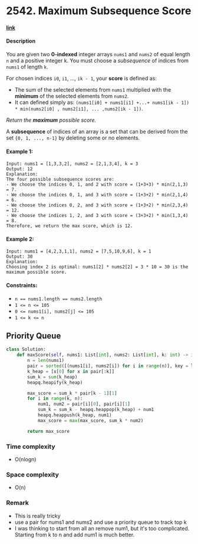 # 2542. Maximum Subsequence Score

#### [link](https://leetcode.com/problems/maximum-subsequence-score/)

#### Description
You are given two **0-indexed** integer arrays `nums1` and `nums2` of equal length `n` and a positive integer k. You must choose a *subsequence* of indices from `nums1` of length `k`.

For chosen indices `i0`, `i1`, ..., `ik - 1`, your **score** is defined as:

* The sum of the selected elements from `nums1` multiplied with the **minimum** of the selected elements from `nums2`.
* It can defined simply as: `(nums1[i0] + nums1[i1] +...+ nums1[ik - 1]) * min(nums2[i0] , nums2[i1], ... ,nums2[ik - 1])`.

*Return the **maximum** possible score.*

A **subsequence** of indices of an array is a set that can be derived from the set `{0, 1, ..., n-1}` by deleting some or no elements.

#### Example 1:
```
Input: nums1 = [1,3,3,2], nums2 = [2,1,3,4], k = 3
Output: 12
Explanation: 
The four possible subsequence scores are:
- We choose the indices 0, 1, and 2 with score = (1+3+3) * min(2,1,3) = 7.
- We choose the indices 0, 1, and 3 with score = (1+3+2) * min(2,1,4) = 6. 
- We choose the indices 0, 2, and 3 with score = (1+3+2) * min(2,3,4) = 12. 
- We choose the indices 1, 2, and 3 with score = (3+3+2) * min(1,3,4) = 8.
Therefore, we return the max score, which is 12.
```
#### Example 2:
```
Input: nums1 = [4,2,3,1,1], nums2 = [7,5,10,9,6], k = 1
Output: 30
Explanation: 
Choosing index 2 is optimal: nums1[2] * nums2[2] = 3 * 10 = 30 is the maximum possible score.
```

#### Constraints:
* `n == nums1.length == nums2.length`
* `1 <= n <= 105`
* `0 <= nums1[i], nums2[j] <= 105`
* `1 <= k <= n`

## Priority Queue
```python
class Solution:
    def maxScore(self, nums1: List[int], nums2: List[int], k: int) -> int:
        n = len(nums1)
        pair = sorted([(nums1[i], nums2[i]) for i in range(n)], key = lambda x : -x[1])
        k_heap = [x[0] for x in pair[:k]]
        sum_k = sum(k_heap)
        heapq.heapify(k_heap)

        max_score = sum_k * pair[k - 1][1]
        for i in range(k, n):
            num1, num2 = pair[i][0], pair[i][1]
            sum_k = sum_k - heapq.heappop(k_heap) + num1
            heapq.heappush(k_heap, num1)
            max_score = max(max_score, sum_k * num2)

        return max_score
```
### Time complexity
* O(nlogn)
### Space complexity
* O(n)
### Remark
* This is really tricky
* use a pair for nums1 and nums2 and use a priority queue to track top k
* I was thinking to start from all an remove num1, but it's too complicated. Starting from k to n and add num1 is much better.